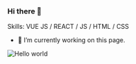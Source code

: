 ### Hi there 👋

Skills: VUE JS / REACT / JS / HTML / CSS

- 🔭 I’m currently working on this page. 
<img src="https://raw.githubusercontent.com/sagar-viradiya/sagar-viradiya/master/resources/banner.png" alt="Hello world">




